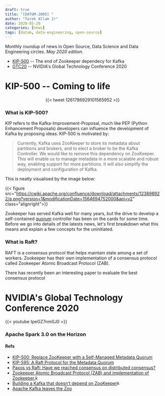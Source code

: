```yaml
---
draft: true
title: "[DATUM-2005] "
author: "Tarek Allam Jr"
date: 2020-05-20
categories: [news]
tags: [datum, data-engineering, open-source]
---
```


Monthly roundup of news in Open Source, Data Science and Data Engineering circles. _May 2020
edition_.

<!--more-->

- [KIP-500](#kip500) -- The end of Zookeeper dependecy for Kafka
- [GTC20](#gtc20) -- NVIDIA's Global Technology Conference 2020

# <a name="kip500b"></a>KIP-500 -- Coming to life

<center>
{{< tweet 1261786929101565952 >}}
</center>

### What is KIP-500?

KIP refers to the Kafka-Improvement-Proposal, much like PEP (Python Enhancement Proposals)
developers can influence the development of Kafka by proposing ideas. KIP-500 is motivated by:
>Currently, Kafka uses ZooKeeper to store its metadata about partitions and brokers, and to elect a
>broker to be the Kafka Controller.  We would like to remove this dependency on ZooKeeper.  This
>will enable us to manage metadata in a more scalable and robust way, enabling support for more
>partitions.  It will also simplify the deployment and configuration of Kafka.

This is neatly visualised by the image below:

{{< figure src="https://cwiki.apache.org/confluence/download/attachments/123898922/a.png?version=1&modificationDate=1564694752000&api=v2" class="alignright">}}

Zookeeper has served Kafka well for many years, but the drive to develop a self-contained <a
href="#" class="tooltip tooltip-left" title="the minimum number of members of an assembly or society that must be
present at any of its meetings to make the proceedings of that meeting valid.">quorum</a> controller
has been on the cards for some time. Before we go into details of the latests news, let's first
breakdown what this means and explain a few concepts for the uninitiated.

### What is Raft?

RAFT is a consensus protocol that helps maintain state among a set of workers. Zookeeper has their
own implementation of a consensus protocol called Zookeeper Atomic Broadcast Protocol (ZAB).

There has recently been an interesting paper to evaluate the best consensus protocol

# <a name="gtc20"></a>NVIDIA's Global Technology Conference 2020

<!-- <center> -->
<!-- <embed -->
<!-- <video type=video/webm src=https://developer.download.nvidia.com/video/gputechconf/gtc/2020/secure/s21764/video-480p.mp4?7fGvEsX3-_hTdIWKs7XaDIESMHphS7T4IjbmeQNQ-KxvGn_P_eYSnb5y5Oc13KIDYiCV479Ez83lE1gXWgKv8_c1KnKjk4PEWf4x8j7GCVbYgtC9dsdcVBwee_P7RdaOzVayQ5JekmMVWrN9l-m6-wRjd0Z4vQ width="600" height="350" autoplay="0" autostart="0"></video> -->

<!-- </center> -->

{{< youtube tpeGZ7nm0J0 >}}

### Apache Spark 3.0 on the Horizon


#### Refs

* [KIP-500: Replace ZooKeeper with a Self-Managed Metadata Quorum](https://cwiki.apache.org/confluence/display/KAFKA/KIP-500%3A+Replace+ZooKeeper+with+a+Self-Managed+Metadata+Quorum)
* [KIP-595: A Raft Protocol for the Metadata Quorum](https://cwiki.apache.org/confluence/display/KAFKA/KIP-595%3A+A+Raft+Protocol+for+the+Metadata+Quorum)
* [Paxos vs Raft: Have we reached consensus on distributed consensus?](https://arxiv.org/pdf/2004.05074.pdf)
* [Zookeeper Atomic Broadcast Protocol (ZAB) and implementation of Zookeeper.](https://www.cloudkarafka.com/blog/2018-07-04-cloudkarafka-zab.html)k
* [Building a Kafka that doesn’t depend on ZooKeeper](https://thehoard.blog/building-a-kafka-that-doesnt-depend-on-zookeeper-2c4701b6e961)k
* [Apache Kafka leaves the Zoo](https://medium.com/@lukasz.antoniak/apache-kafka-leaves-the-zoo-bef529ba82b7)



<!-- {{< figure src="/blog/img/posts/2016-11-12-Matlab-R-Julia-Notebooks/newprojectlist.png" class="alignright">}} -->

<!-- ```python -->
<!-- print(f"Numpy: {np.__version__}") -->
<!-- ``` -->

<!-- Say if I said something here -->

<!-- ```bash -->
<!-- $ echo "Hello World!" -->
<!-- ``` -->

<!-- ```scala -->
<!-- println("hello") -->
<!-- def somefunction(col: String) -->

<!-- val mate = Int 5 -->
<!-- ``` -->



